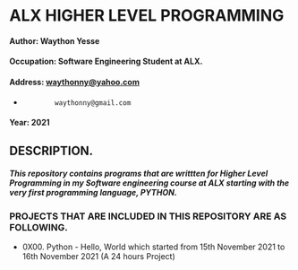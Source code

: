 # ALX HIGHER LEVEL PROGRAMMING

#### Author: Waython Yesse
#### Occupation: Software Engineering Student at ALX.
#### Address: waythonny@yahoo.com
*             waythonny@gmail.com
#### Year: 2021

## DESCRIPTION.
##### This repository contains programs  that are writtten for Higher Level  Programming in my Software engineering course at ALX starting with the very first programming language, PYTHON.

### PROJECTS THAT ARE INCLUDED IN THIS REPOSITORY ARE AS FOLLOWING.

* 0X00. Python - Hello, World which started from 15th November 2021 to 16th November 2021 (A 24 hours Project)
